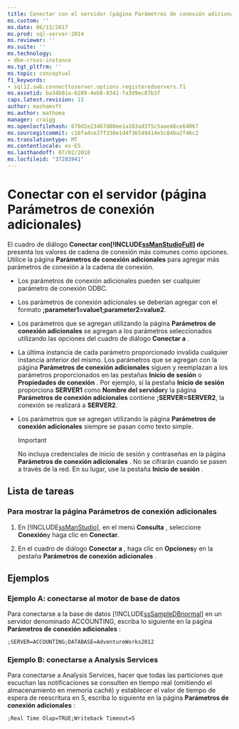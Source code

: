 ```yaml
---
title: Conectar con el servidor (página Parámetros de conexión adicionales) | Microsoft Docs
ms.custom: ''
ms.date: 06/13/2017
ms.prod: sql-server-2014
ms.reviewer: ''
ms.suite: ''
ms.technology:
- dbe-cross-instance
ms.tgt_pltfrm: ''
ms.topic: conceptual
f1_keywords:
- sql12.swb.connecttoserver.options.registeredservers.f1
ms.assetid: ba34b01a-6289-4eb8-8341-fa3d9ec87b3f
caps.latest.revision: 11
author: mashamsft
ms.author: mathoma
manager: craigg
ms.openlocfilehash: 670d2e23467d80ee1a183ad3f5c5aae46ce64067
ms.sourcegitcommit: c18fadce27f330e1d4f36549414e5c84ba2f46c2
ms.translationtype: MT
ms.contentlocale: es-ES
ms.lasthandoff: 07/02/2018
ms.locfileid: "37283941"
---
```

# <a name="connect-to-server-additional-connection-parameters-page"></a>Conectar con el servidor (página Parámetros de conexión adicionales)
  El cuadro de diálogo **Conectar con[!INCLUDE[ssManStudioFull](../includes/ssmanstudiofull-md.md)] de**  presenta los valores de cadena de conexión más comunes como opciones. Utilice la página **Parámetros de conexión adicionales** para agregar más parámetros de conexión a la cadena de conexión.  
  
-   Los parámetros de conexión adicionales pueden ser cualquier parámetro de conexión ODBC.  
  
-   Los parámetros de conexión adicionales se deberían agregar con el formato **;parameter1=value1;parameter2=value2**.  
  
-   Los parámetros que se agregan utilizando la página **Parámetros de conexión adicionales** se agregan a los parámetros seleccionados utilizando las opciones del cuadro de diálogo **Conectar a** .  
  
-   La última instancia de cada parámetro proporcionado invalida cualquier instancia anterior del mismo. Los parámetros que se agregan con la página **Parámetros de conexión adicionales** siguen y reemplazan a los parámetros proporcionados en las pestañas **Inicio de sesión** o **Propiedades de conexión** . Por ejemplo, si la pestaña **Inicio de sesión** proporciona **SERVER1** como **Nombre del servidor**y la página **Parámetros de conexión adicionales** contiene **;SERVER=SERVER2**, la conexión se realizará a **SERVER2**.  
  
-   Los parámetros que se agregan utilizando la página **Parámetros de conexión adicionales** siempre se pasan como texto simple.  
  
    > [!IMPORTANT]  
    >  No incluya credenciales de inicio de sesión y contraseñas en la página **Parámetros de conexión adicionales** . No se cifrarán cuando se pasen a través de la red. En su lugar, use la pestaña **Inicio de sesión** .  
  
## <a name="task-list"></a>Lista de tareas  
  
### <a name="to-show-the-additional-connection-parameters-page"></a>Para mostrar la página Parámetros de conexión adicionales  
  
1.  En [!INCLUDE[ssManStudio](../includes/ssmanstudio-md.md)], en el menú **Consulta** , seleccione **Conexión**y haga clic en **Conectar**.  
  
2.  En el cuadro de diálogo **Conectar a** , haga clic en **Opciones**y en la pestaña **Parámetros de conexión adicionales** .  
  
## <a name="examples"></a>Ejemplos  
  
### <a name="example-a-connecting-to-the-database-engine"></a>Ejemplo A: conectarse al motor de base de datos  
 Para conectarse a la base de datos [!INCLUDE[ssSampleDBnormal](../includes/sssampledbnormal-md.md)] en un servidor denominado ACCOUNTING, escriba lo siguiente en la página **Parámetros de conexión adicionales** :  
  
```  
;SERVER=ACCOUNTING;DATABASE=AdventureWorks2012  
```  
  
### <a name="example-b-connecting-to-analysis-services"></a>Ejemplo B: conectarse a Analysis Services  
 Para conectarse a Analysis Services, hacer que todas las particiones que escuchan las notificaciones se consulten en tiempo real (omitiendo el almacenamiento en memoria caché) y establecer el valor de tiempo de espera de reescritura en 5, escriba lo siguiente en la página **Parámetros de conexión adicionales** :  
  
```  
;Real Time Olap=TRUE;Writeback Timeout=5  
```  
  
  
